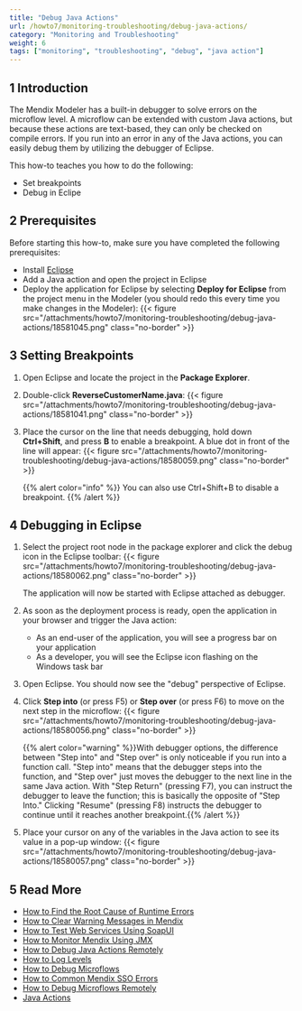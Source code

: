 ```yaml
---
title: "Debug Java Actions"
url: /howto7/monitoring-troubleshooting/debug-java-actions/
category: "Monitoring and Troubleshooting"
weight: 6
tags: ["monitoring", "troubleshooting", "debug", "java action"]
---
```


## 1 Introduction

The Mendix Modeler has a built-in debugger to solve errors on the microflow level. A microflow can be extended with custom Java actions, but because these actions are text-based, they can only be checked on compile errors. If you run into an error in any of the Java actions, you can easily debug them by utilizing the debugger of Eclipse.

This how-to teaches you how to do the following:

* Set breakpoints
* Debug in Eclipe

## 2 Prerequisites

Before starting this how-to, make sure you have completed the following prerequisites:

* Install [Eclipse](https://eclipse.org/)
* Add a Java action and open the project in Eclipse
* Deploy the application for Eclipse by selecting **Deploy for Eclipse** from the project menu in the Modeler (you should redo this every time you make changes in the Modeler):
    {{< figure src="/attachments/howto7/monitoring-troubleshooting/debug-java-actions/18581045.png" class="no-border" >}}

## 3 Setting Breakpoints

1. Open Eclipse and locate the project in the **Package Explorer**.
2. Double-click **ReverseCustomerName.java**:
    {{< figure src="/attachments/howto7/monitoring-troubleshooting/debug-java-actions/18581041.png" class="no-border" >}}
3. Place the cursor on the line that needs debugging, hold down **Ctrl+Shift**, and press **B** to enable a breakpoint. A blue dot in front of the line will appear: 
    {{< figure src="/attachments/howto7/monitoring-troubleshooting/debug-java-actions/18580059.png" class="no-border" >}}

    {{% alert color="info" %}}
    You can also use Ctrl+Shift+B to disable a breakpoint.
    {{% /alert %}}

## 4 Debugging in Eclipse

1. Select the project root node in the package explorer and click the debug icon in the Eclipse toolbar:
    {{< figure src="/attachments/howto7/monitoring-troubleshooting/debug-java-actions/18580062.png" class="no-border" >}}

    The application will now be started with Eclipse attached as debugger.

2. As soon as the deployment process is ready, open the application in your browser and trigger the Java action:
    * As an end-user of the application, you will see a progress bar on your application
    * As a developer, you will see the Eclipse icon flashing on the Windows task bar
3. Open Eclipse. You should now see the "debug" perspective of Eclipse.
4. Click **Step into** (or press F5) or **Step over** (or press F6) to move on the next step in the microflow:
    {{< figure src="/attachments/howto7/monitoring-troubleshooting/debug-java-actions/18580056.png" class="no-border" >}}

    {{% alert color="warning" %}}With debugger options, the difference between "Step into" and "Step over" is only noticeable if you run into a function call. "Step into" means that the debugger steps into the function, and "Step over" just moves the debugger to the next line in the same Java action. With "Step Return" (pressing F7), you can instruct the debugger to leave the function; this is basically the opposite of "Step Into." Clicking "Resume" (pressing F8) instructs the debugger to continue until it reaches another breakpoint.{{% /alert %}}

5. Place your cursor on any of the variables in the Java action to see its value in a pop-up window:
    {{< figure src="/attachments/howto7/monitoring-troubleshooting/debug-java-actions/18580057.png" class="no-border" >}}

## 5 Read More

* [How to Find the Root Cause of Runtime Errors](/howto7/monitoring-troubleshooting/finding-the-root-cause-of-runtime-errors/)
* [How to Clear Warning Messages in Mendix](/howto7/monitoring-troubleshooting/clear-warning-messages/)
* [How to Test Web Services Using SoapUI](/howto7/testing/testing-web-services-using-soapui/)
* [How to Monitor Mendix Using JMX](/howto7/monitoring-troubleshooting/monitoring-mendix-using-jmx/)
* [How to Debug Java Actions Remotely](/howto7/monitoring-troubleshooting/debug-java-actions-remotely/)
* [How to Log Levels](/howto7/monitoring-troubleshooting/log-levels/)
* [How to Debug Microflows](/howto7/monitoring-troubleshooting/debug-microflows/)
* [How to Common Mendix SSO Errors](/howto7/monitoring-troubleshooting/handle-common-mendix-sso-errors/)
* [How to Debug Microflows Remotely](/howto7/monitoring-troubleshooting/debug-microflows-remotely/)
* [Java Actions](/refguide7/java-actions/)
